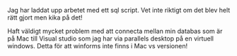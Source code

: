 Jag har laddat upp arbetet med ett sql script.
Vet inte riktigt om det blev helt rätt gjort men kika på det! 

Haft väldigt mycket problem med att connecta mellan min databas som är på Mac till Visual studio som jag har via parallels desktop på en virtuell windows. Detta för att winforms inte finns i Mac vs versionen! 

